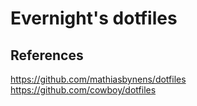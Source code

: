 # Evernight's dotfiles 

## References
https://github.com/mathiasbynens/dotfiles
https://github.com/cowboy/dotfiles
